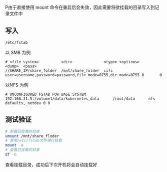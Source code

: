 P由于直接使用 mount 命令在重启后会失效，因此需要将欲挂载的目录写入到记录文件中

## 写入

`/etc/fstab`

以 SMB 为例

```none
# <file system>          <dir>              <type> <options>                                                    <dump>  <pass>  
//SHARE_IP/share_folder  /mnt/share_folder  cifs   user=username,password=password,file_mode=0755,dir_mode=0755 0       0
```

以NFS 为例

```none
# UNCONFIGURED FSTAB FOR BASE SYSTEM
192.168.31.5:/volume1/data/kubernetes_data      /root/data      nfs     defaults,_netdev 0 0
```

## 测试验证

```bash
# 卸载已挂载的目录
umount /mnt/share_floder
# 使用/etc/fstab文件进行挂载
mount -a
# 查看已挂载的目录
df -h
```

查看挂载目录，成功后下次开机将会自动挂载好